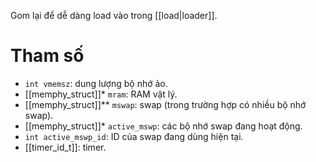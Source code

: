 Gom lại để dễ dàng load vào trong [[load|loader]].
# Tham số
- `int vmemsz`: dung lượng bộ nhớ ảo.
- [[memphy_struct]]* `mram`: RAM vật lý.
- [[memphy_struct]]** `mswap`: swap (trong trường hợp có nhiều bộ nhớ swap).
- [[memphy_struct]]* `active_mswp`: các bộ nhớ swap đang hoạt động.
- `int active_mswp_id`: ID của swap đang dùng hiện tại.
- [[timer_id_t]]: timer.